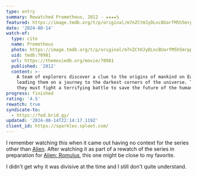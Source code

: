 ```yaml
---
type: entry
summary: Rewatched Prometheus, 2012 - ★★★★½
featured: https://image.tmdb.org/t/p/original/m7nZCtHJyDLncBUarfM5h5mrppx.jpg
date: '2024-08-14'
watch-of:
  type: cite
  name: Prometheus
  photo: https://image.tmdb.org/t/p/original/m7nZCtHJyDLncBUarfM5h5mrppx.jpg
  uid: tmdb:70981
  url: https://themoviedb.org/movie/70981
  published: '2012'
  content: >-
    A team of explorers discover a clue to the origins of mankind on Earth,
    leading them on a journey to the darkest corners of the universe. There,
    they must fight a terrifying battle to save the future of the human race.
progress: finished
rating: '4.5'
rewatch: true
syndicate-to:
  - https://fed.brid.gy/
updated: '2024-08-14T22:14:17.119Z'
client_id: https://sparkles.sploot.com/
---
```

I remember watching this when it came out having no context for the series other than [Alien](https://www.themoviedb.org/movie/348-alien). After watching it as part of a rewatch of the series in preparation for [Alien: Romulus](https://www.themoviedb.org/movie/945961-alien-romulus), this one might be close to my favorite.

I didn't get why it was divisive at the time and I still don't quite understand.

